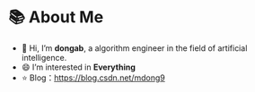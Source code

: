 # 📚 About Me
- 👋 Hi, I’m **dongab**, a algorithm engineer in the field of artificial intelligence.
- 😄 I’m interested in **Everything**
- :star: Blog：https://blog.csdn.net/mdong9


<!--
**dongabing/dongabing** is a ✨ _special_ ✨ repository because its `README.md` (this file) appears on your GitHub profile.

Here are some ideas to get you started:

- 🔭 I’m currently working on ...
- 🌱 I’m currently learning ...
- 👯 I’m looking to collaborate on ...
- 🤔 I’m looking for help with ...
- 💬 Ask me about ...
- 📫 How to reach me: ...
- 😄 Pronouns: ...
- ⚡ Fun fact: ...
-->


